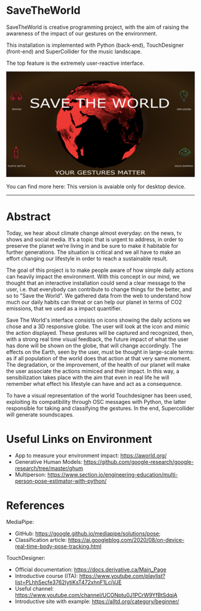 # SaveTheWorld

SaveTheWorld is creative programming project, with the aim of raising the awareness of the impact of our gestures on the environment.

This installation is implemented with Python (back-end), TouchDesigner (front-end) and SuperCollider for the music landscape. 

The top feature is the extremely user-reactive interface.

<p align="center">
  <img src="BigliettoCPAC.png">
</p>

You can find more here: 
This version is avaiable only for desktop device.

***

# Abstract

Today, we hear about climate change almost everyday: on the news, tv shows and social
media. It’s a topic that is urgent to address, in order to preserve the planet we’re living in and be sure to make it habitable for further generations. 
The situation is critical and we all have to make an effort changing our lifestyle in order to reach a sustainable result.

The goal of this project is to make people aware of how simple daily actions can heavily impact the environment. 
With this concept in our mind, we thought that an interactive installation could send a clear message to the user, i.e. that everybody can contribute to change things for the better, and so to "Save the World". 
We gathered data from the web to understand how much our daily habits can threat or can help our planet in terms of CO2 emissions, that we used as a impact quantifier.

Save The World's interface consists on icons showing the daily actions we chose and a 3D  responsive globe. 
The user will look at the icon and mimic the action displayed. 
These gestures will be captured and recognized, then, with a strong real time visual feedback, the future impact of what
the user has done will be shown on the globe, that will change accordingly. 
The effects on the Earth, seen by the user, must be thought in large-scale terms: as if all population
of the world does that action at that very same moment. 
The degradation, or the improvement, of the health of our planet will make the user associate the actions mimiced and their impact. 
In this way, a sensibilization takes place with the aim that even in real life he will remember what effect his lifestyle can have and act as a consequence. 

To have a visual representation of the world Touchdesigner has been used, exploiting its compatibility 
through OSC messages with Python, the latter responsible for taking and classifying the gestures. In the end, Supercollider will generate soundscapes.



# Useful Links on Environment

- App to measure your environment impact: https://aworld.org/
- Generative Human Models: https://github.com/google-research/google-research/tree/master/ghum
- Multiperson: https://www.section.io/engineering-education/multi-person-pose-estimator-with-python/

# References

MediaPipe:
- GitHub: https://google.github.io/mediapipe/solutions/pose; 
- Classification article: https://ai.googleblog.com/2020/08/on-device-real-time-body-pose-tracking.html

TouchDesigner: 
- Official documentation: https://docs.derivative.ca/Main_Page
- Introductive course (ITA): https://www.youtube.com/playlist?list=PLhhSecfe3762IytiKsT472xhnF1LciVJE
- Useful channel: https://www.youtube.com/channel/UCONptu0J1PCrW9YfBtSdqjA
- Introductive site with example: https://alltd.org/category/beginner/
